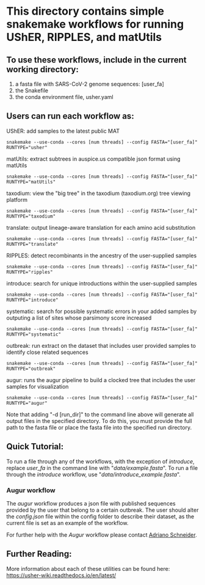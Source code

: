 # This directory contains simple snakemake workflows for running UShER, RIPPLES, and matUtils

## To use these workflows, include in the current working directory:

1. a fasta file with SARS-CoV-2 genome sequences: [user_fa]
2. the Snakefile
3. the conda environment file, usher.yaml

## Users can run each workflow as:

UShER: add samples to the latest public MAT

    snakemake --use-conda --cores [num threads] --config FASTA="[user_fa]" RUNTYPE="usher"

matUtils: extract subtrees in auspice.us compatible json format using matUtils

    snakemake --use-conda --cores [num threads] --config FASTA="[user_fa]" RUNTYPE="matUtils"
    
taxodium: view the "big tree" in the taxodium (taxodium.org) tree viewing platform

    snakemake --use-conda --cores [num threads] --config FASTA="[user_fa]" RUNTYPE="taxodium" 
    
translate: output lineage-aware translation for each amino acid substitution

    snakemake --use-conda --cores [num threads] --config FASTA="[user_fa]" RUNTYPE="translate" 

RIPPLES: detect recombinants in the ancestry of the user-supplied samples

    snakemake --use-conda --cores [num threads] --config FASTA="[user_fa]" RUNTYPE="ripples"
    
introduce: search for unique introductions within the user-supplied samples

    snakemake --use-conda --cores [num threads] --config FASTA="[user_fa]" RUNTYPE="introduce"

systematic: search for possible systematic errors in your added samples by outputing a list of sites whose parsimony score increased

    snakemake --use-conda --cores [num threads] --config FASTA="[user_fa]" RUNTYPE="systematic"

outbreak: run extract on the dataset that includes user provided samples to identify close related sequences

    snakemake --use-conda --cores [num threads] --config FASTA="[user_fa]" RUNTYPE="outbreak"

augur: runs the augur pipeline to build a clocked tree that includes the user samples for visualization

    snakemake --use-conda --cores [num threads] --config FASTA="[user_fa]" RUNTYPE="augur"
    
Note that adding "-d [run_dir]" to the command line above will generate all output files in the specified directory. To do this, you must provide the full path to the fasta file or place the fasta file into the specified run directory. 

## Quick Tutorial:

To run a file through any of the workflows, with the exception of _introduce_, replace _user_fa_ in the command line with "_data/example.fasta_". To run a file through the _introduce_ workflow, use "_data/introduce_example.fasta_".

### Augur workflow

The _augur_ workflow produces a json file with published sequences provided by the user that belong to a certain outbreak. The user should alter the _config.json_ file within the config folder to describe their dataset, as the current file is set as an example of the workflow.

For further help with the _Augur_ workflow please contact [Adriano Schneider](adeberna@ucsc.edu).

## Further Reading:

More information about each of these utilities can be found here: https://usher-wiki.readthedocs.io/en/latest/
